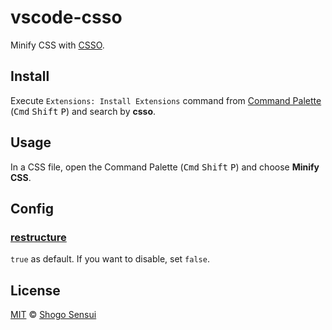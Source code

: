 # vscode-csso

Minify CSS with [CSSO](http://github.com/css/csso).

## Install

Execute `Extensions: Install Extensions` command from [Command Palette](https://code.visualstudio.com/docs/getstarted/userinterface#_command-palette) (<kbd>Cmd</kbd> <kbd>Shift</kbd> <kbd>P</kbd>) and search by **csso**.

## Usage

In a CSS file, open the Command Palette (<kbd>Cmd</kbd> <kbd>Shift</kbd> <kbd>P</kbd>) and choose **Minify CSS**.

## Config

### [restructure](https://github.com/css/csso#compressast-options)

`true` as default. If you want to disable, set `false`.

## License

[MIT](https://1000ch.mit-license.org) © [Shogo Sensui](https://github.com/1000ch)
